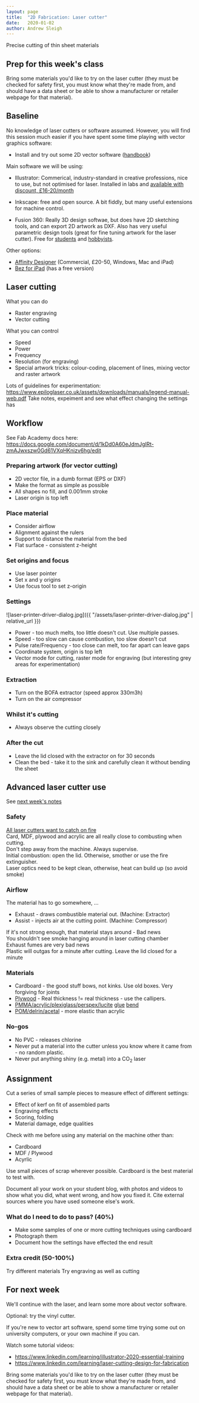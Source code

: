 ```yaml
---
layout: page
title:  "2D Fabrication: Laser cutter"
date:   2020-01-02
author: Andrew Sleigh
---
```


Precise cutting of thin sheet materials

<!--more-->

## Prep for this week's class

Bring some materials you'd like to try on the laser cutter (they must be checked for safety first, you must know what they're made from, and should have a data sheet or be able to show a manufacturer or retailer webpage for that material).

## Baseline 

No knowledge of laser cutters or software assumed. However, you will find this session much easier if you have spent some time playing with vector graphics software:

* Install and try out some 2D vector software ([handbook](https://fablabbrighton.github.io/digital-fabrication-module/course-notes-lm225-2020/handbook#things-you-will-need))

Main software we will be using:

* Illustrator: Commerical, industry-standard in creative professions, nice to use, but not optimised for laser. Installed in labs and [available with discount, £16-20/month](https://www.adobe.com/uk/creativecloud/buy/students.html)

* Inkscape: free and open source. A bit fiddly, but many useful extensions for machine control.

* Fusion 360: Really 3D design softwae, but does have 2D sketching tools, and can export 2D artwork as DXF. Also has very useful parametric design tools (great for fine tuning artwork for the laser cutter). Free for [students](https://www.autodesk.co.uk/products/fusion-360/students-teachers-educators) and [hobbyists](https://www.autodesk.com/campaigns/fusion-360-for-hobbyists).


Other options:

* [Affinity Designer](https://affinity.serif.com/en-gb/designer/) (Commercial, £20-50, Windows, Mac and iPad)
* [Bez for iPad](https://www.juicybitssoftware.com/bez/) (has a free version)



<!-- NOTE TO SELF: FOCUS ON GETTING STARTED WITH MACHINE, COVER DETAIL NEXT WEEK -->

## Laser cutting

What you can do 
* Raster engraving
* Vector cutting

What you can control
* Speed
* Power
* Frequency
* Resolution (for engraving)
* Special artwork tricks: colour-coding, placement of lines, mixing vector and raster artwork

Lots of guidelines for experimentation: https://www.epiloglaser.co.uk/assets/downloads/manuals/legend-manual-web.pdf
Take notes, expeiment and see what effect changing the settings has

## Workflow

See Fab Academy docs here: <https://docs.google.com/document/d/1kDd0A60eJdmJgIRt-zmAJwxszw0Gd61VXqHKnizv6hg/edit>

### Preparing artwork (for vector cutting)

* 2D vector file, in a dumb format (EPS or DXF)
* Make the format as simple as possible
* All shapes no fill, and 0.001mm stroke
* Laser origin is top left

### Place material
* Consider airflow
* Alignment against the rulers
* Support to distance the material from the bed
* Flat surface - consistent z-height

### Set origins and focus

* Use laser pointer
* Set x and y origins
* Use focus tool to set z-origin


### Settings

![laser-printer-driver-dialog.jpg]({{ "/assets/laser-printer-driver-dialog.jpg" | relative_url }})

* Power - too much melts, too little doesn't cut. Use multiple passes. 
* Speed - too slow can cause combustion, too slow doesn't cut
* Pulse rate/Frequency - too close can melt, too far apart can leave gaps
* Coordinate system, origin is top left
* Vector mode for cutting, raster mode for engraving (but interesting grey areas for experimentation)

### Extraction

* Turn on the BOFA extractor (speed approx 330m3h)
* Turn on the air compressor

### Whilst it's cutting
* Always observe the cutting closely

### After the cut
* Leave the lid closed with the extractor on for 30 seconds
* Clean the bed - take it to the sink and carefully clean it without bending the sheet

## Advanced laser cutter use

See [next week's notes](2d-software)



<!-- fa notes -->


<!-- 

## Computer Aided Manufacturing ([CAM](https://en.wikipedia.org/wiki/Computer-aided_manufacturing))

CAD is design, CAM translates a design file into a format the machine understands and communicates with the machine.

Typically through printer driver (accessible in Print dialog on your 2D CAD software)  
But we can also talk to the machine at a lower level using [Fab Modules](http://fabmodules.org) or [Mods](http://mods.cba.mit.edu) -->





<!-- 
### Lasers (_Light Amplification by Stimulated Emission of Radiation_)

See Neil's lecture (@ 45 mins) for technical details  
CO<sub>2</sub> laser: good for wood, card, acrylic, etc. Need a fiber laser to cut metal.

### Cutting mechanisms
* burning
* melting
* evaporation
* ablation -->




### Safety
[All laser cutters want to catch on fire](http://academy.cba.mit.edu/classes/computer_cutting/fire.jpg)   
Card, MDF, plywood and acrylic are all really close to combusting when cutting.  
Don't step away from the machine. Always supervise.  
Initial combustion: open the lid. Otherwise, smother or use the fire extinguisher.  
Laser optics need to be kept clean, otherwise, heat can build up (so avoid smoke)

### Airflow

The material has to go somewhere, ...

* Exhaust - draws combustible material out. (Machine: Extractor)
* Assist - injects air at the cutting point. (Machine: Compressor)

If it's not strong enough, that material stays around - Bad news  
You shouldn't see smoke hanging around in laser cutting chamber  
Exhaust fumes are very bad news  
Plastic will outgas for a minute after cutting. Leave the lid closed for a minute



### Materials

* Cardboard - the good stuff bows, not kinks. Use old boxes. Very forgiving for joints
* [Plywood](https://www.towerhobbies.com/cgi-bin/wti0091p?&P=ML&C=RCC&V=RMX&D=Revell-Wood---Plywood) - Real thickness != real thickness - use the callipers.
* [PMMA/acrylic/plexiglass/perspex/lucite](https://www.mcmaster.com/#acrylic/=1bgkrkx)   [glue](https://www.mcmaster.com/#standard-acrylic-glue/=1bgkitd)   [bend](https://makezine.com/2013/02/06/workshop-wednesday-heat-bending-acrylic-enclosures)   
* [POM/delrin/acetal](http://www.mcmaster.com/#acetal-homopolymer-sheets) - more elastic than acrylic

### No-gos
* No PVC - releases chlorine
* Never put a material into the cutter unless you know where it came from - no random plastic.
* Never put anything shiny (e.g. metal) into a CO<sub>2</sub> laser 






<!-- end of FA notes -->

<!-- ## 3D assembly and forming shapes

Maybe go into this in more detail next week? -->


## Assignment

Cut a series of small sample pieces to measure effect of different settings:

* Effect of kerf on fit of assembled parts
* Engraving effects
* Scoring, folding
* Material damage, edge qualities

Check with me before using any material on the machine other than:

* Cardboard
* MDF / Plywood
* Acyrlic

Use small pieces of scrap wherever possible. Cardboard is the best material to test with.

Document all your work on your student blog, with photos and videos to show what you did, what went wrong, and how you fixed it. Cite external sources where you have used someone else's work.



### What do I need to do to pass? (40%)

* Make some samples of one or more cutting techniques using cardboard
* Photograph them
* Document how the settings have effected the end result


### Extra credit (50-100%)

Try different materials
Try engraving as well as cutting



## For next week

We'll continue with the laser, and learn some more about vector software.

Optional: try the vinyl cutter.

If you're new to vector art software, spend some time trying some out on university computers, or your own machine if you can.

Watch some tutorial videos: 

* <https://www.linkedin.com/learning/illustrator-2020-essential-training> 
* <https://www.linkedin.com/learning/laser-cutting-design-for-fabrication>

Bring some materials you'd like to try on the laser cutter (they must be checked for safety first, you must know what they're made from, and should have a data sheet or be able to show a manufacturer or retailer webpage for that material).

<!-- ## Materials we need this week

* Card
* MDF
* Acrylic -->


